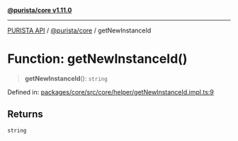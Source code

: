 [**@purista/core v1.11.0**](../README.md)

***

[PURISTA API](../../../packages.md) / [@purista/core](../README.md) / getNewInstanceId

# Function: getNewInstanceId()

> **getNewInstanceId**(): `string`

Defined in: [packages/core/src/core/helper/getNewInstanceId.impl.ts:9](https://github.com/puristajs/purista/blob/master/packages/core/src/core/helper/getNewInstanceId.impl.ts#L9)

## Returns

`string`
